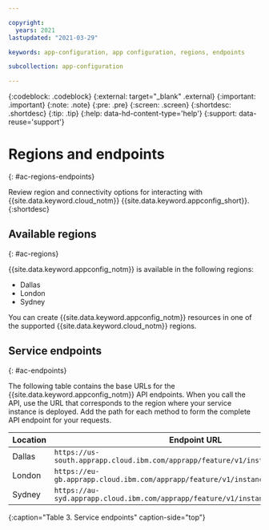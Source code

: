 ```yaml
---

copyright:
  years: 2021
lastupdated: "2021-03-29"

keywords: app-configuration, app configuration, regions, endpoints

subcollection: app-configuration

---
```


{:codeblock: .codeblock}
{:external: target="_blank" .external}
{:important: .important}
{:note: .note}
{:pre: .pre}
{:screen: .screen}
{:shortdesc: .shortdesc}
{:tip: .tip}
{:help: data-hd-content-type='help'}
{:support: data-reuse='support'}

# Regions and endpoints
{: #ac-regions-endpoints}

Review region and connectivity options for interacting with {{site.data.keyword.cloud_notm}} {{site.data.keyword.appconfig_short}}.
{:shortdesc}

## Available regions
{: #ac-regions}

{{site.data.keyword.appconfig_notm}} is available in the following regions:

- Dallas
- London
- Sydney

You can create {{site.data.keyword.appconfig_notm}} resources in one of the supported {{site.data.keyword.cloud_notm}} regions.

## Service endpoints
{: #ac-endpoints}

The following table contains the base URLs for the {{site.data.keyword.appconfig_notm}} API endpoints. When you call the API, use the URL that corresponds to the region where your service instance is deployed. Add the path for each method to form the complete API endpoint for your requests.

|Location     |Endpoint URL      |
|-------------|------------------|
|Dallas |`https://us-south.apprapp.cloud.ibm.com/apprapp/feature/v1/instances/{instanceid}` |
|London |`https://eu-gb.apprapp.cloud.ibm.com/apprapp/feature/v1/instances/{instanceid}` |
|Sydney |`https://au-syd.apprapp.cloud.ibm.com/apprapp/feature/v1/instances/{instanceid}` |
{:caption="Table 3. Service endpoints" caption-side="top"}
